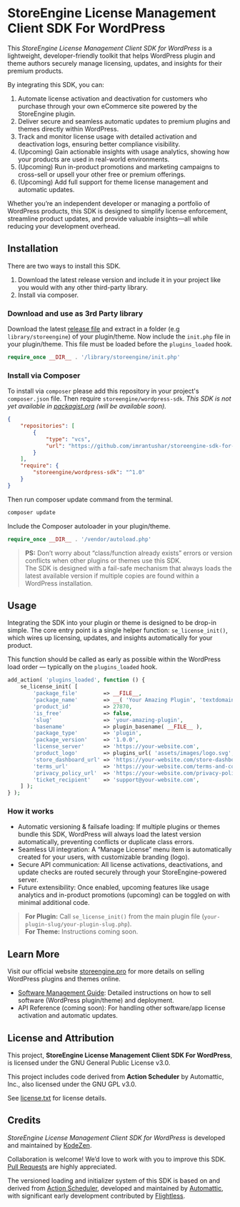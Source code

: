 # StoreEngine License Management Client SDK For WordPress

This *StoreEngine License Management Client SDK for WordPress* is a lightweight, developer-friendly toolkit that helps
WordPress plugin and theme authors securely manage licensing, updates, and insights for their premium products.

By integrating this SDK, you can:

1.	Automate license activation and deactivation for customers who purchase through your own eCommerce site powered by the StoreEngine plugin.
2.	Deliver secure and seamless automatic updates to premium plugins and themes directly within WordPress.
3.	Track and monitor license usage with detailed activation and deactivation logs, ensuring better compliance visibility.
4.	(Upcoming) Gain actionable insights with usage analytics, showing how your products are used in real-world environments.
5.	(Upcoming) Run in-product promotions and marketing campaigns to cross-sell or upsell your other free or premium offerings.
6.	(Upcoming) Add full support for theme license management and automatic updates.

Whether you’re an independent developer or managing a portfolio of WordPress products, this SDK is designed to simplify
license enforcement, streamline product updates, and provide valuable insights—all while reducing your development overhead.

## Installation

There are two ways to install this SDK.

1. Download the latest release version and include it in your project like you would with any other third-party library.
2. Install via composer.

### Download and use as 3rd Party library

Download the latest [release file](https://github.com/imrantushar/storeengine-sdk-for-wordpress/releases/latest) and extract in a folder (e.g `library/storeengine`) of your plugin/theme.
Now include the `init.php` file in your plugin/theme. This file must be loaded before the `plugins_loaded` hook.

```php
require_once __DIR__ . '/library/storeengine/init.php'
```

### Install via Composer

To install via `composer` please add this repository in your project's `composer.json` file. Then require `storeengine/wordpress-sdk`.
_This SDK is not yet available in [packagist.org](https://packagist.org/) (will be available soon)._

```json
{
	"repositories": [
		{
			"type": "vcs",
			"url": "https://github.com/imrantushar/storeengine-sdk-for-wordpress.git"
		}
	],
	"require": {
		"storeengine/wordpress-sdk": "^1.0"
	}
}
```

Then run composer update command from the terminal.

```bash
composer update
```

Include the Composer autoloader in your plugin/theme.

```php
require_once __DIR__ . '/vendor/autoload.php'
```

> **PS:** Don’t worry about “class/function already exists” errors or version conflicts when other plugins or themes use this SDK.
> <br>
> The SDK is designed with a fail-safe mechanism that always loads the latest available version if multiple copies are found within a WordPress installation.

## Usage

Integrating the SDK into your plugin or theme is designed to be drop-in simple.
The core entry point is a single helper function: `se_license_init()`, which wires up licensing, updates, and insights
automatically for your product.

This function should be called as early as possible within the WordPress load order — typically on the `plugins_loaded` hook.

```php
add_action( 'plugins_loaded', function () {
	se_license_init( [
		'package_file'        => __FILE__,
		'package_name'        => __( 'Your Amazing Plugin', 'textdomain'),
		'product_id'          => 27870,
		'is_free'             => false,
		'slug'                => 'your-amazing-plugin',
		'basename'            => plugin_basename( __FILE__ ),
		'package_type'        => 'plugin',
		'package_version'     => '1.0.0',
		'license_server'      => 'https://your-website.com',
		'product_logo'        => plugins_url( 'assets/images/logo.svg', __FILE__ ),
		'store_dashboard_url' => 'https://your-website.com/store-dashboard/license-keys/',
		'terms_url'           => 'https://your-website.com/terms-and-conditions/',
		'privacy_policy_url'  => 'https://your-website.com/privacy-policy/',
		'ticket_recipient'    => 'support@your-website.com',
	] );
} );
```

### How it works
- Automatic versioning & failsafe loading: If multiple plugins or themes bundle this SDK, WordPress will always load the
latest version automatically, preventing conflicts or duplicate class errors.
- Seamless UI integration: A “Manage License” menu item is automatically created for your users, with customizable branding (logo).
- Secure API communication: All license activations, deactivations, and update checks are routed securely through your
StoreEngine-powered server.
- Future extensibility: Once enabled, upcoming features like usage analytics and in-product promotions (upcoming) can be
toggled on with minimal additional code.


> **For Plugin:** Call `se_license_init()` from the main plugin file (`your-plugin-slug/your-plugin-slug.php`).
> <br>
> **For Theme:** Instructions coming soon.

## Learn More

Visit our official website [storeengine.pro](https://storeengine.pro) for more details on selling WordPress plugins and themes online.

* [Software Management Guide](https://storeengine.pro/docs/storeengine-license-management/): Detailed instructions on how to sell software (WordPress plugin/theme) and deployment.
* API Reference (coming soon): For handling other software/app license activation and automatic updates. 

## License and Attribution

This project, **StoreEngine License Management Client SDK For WordPress**, is licensed under the GNU General Public License v3.0.

This project includes code derived from **Action Scheduler** by Automattic, Inc., also licensed under the GNU GPL v3.0.

See [license.txt](./license.txt) for license details.

## Credits

*StoreEngine License Management Client SDK for WordPress* is developed and maintained by [KodeZen](http://kodezen.com/).

Collaboration is welcome! We’d love to work with you to improve this SDK. [Pull Requests](http://github.com/imrantushar/storeengine-license-management-client-sdk/pulls) are highly appreciated.

The versioned loading and initializer system of this SDK is based on and derived from [Action Scheduler](https://actionscheduler.org/), developed and maintained by [Automattic](https://automattic.com/), with significant early development contributed by [Flightless](https://flightless.us/).
